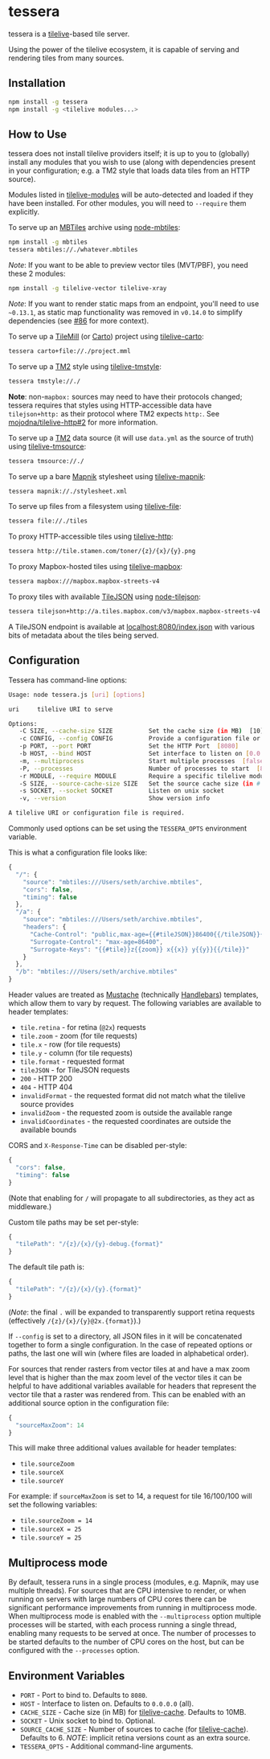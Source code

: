 # tessera

tessera is a [tilelive](https://github.com/mapbox/tilelive.js)-based tile
server.

Using the power of the tilelive ecosystem, it is capable of serving and
rendering tiles from many sources.

## Installation

```bash
npm install -g tessera
npm install -g <tilelive modules...>
```

## How to Use

tessera does not install tilelive providers itself; it is up to you to
(globally) install any modules that you wish to use (along with dependencies
present in your configuration; e.g. a TM2 style that loads data tiles from an
HTTP source).

Modules listed in
[tilelive-modules](https://github.com/mojodna/tilelive-modules) will be
auto-detected and loaded if they have been installed. For other modules, you
will need to `--require` them explicitly.

To serve up an [MBTiles](https://www.mapbox.com/developers/mbtiles/) archive
using [node-mbtiles](https://github.com/mapbox/node-mbtiles):

```bash
npm install -g mbtiles
tessera mbtiles://./whatever.mbtiles
```

_Note_: If you want to be able to preview vector tiles (MVT/PBF), you need these 2 modules:

```bash
npm install -g tilelive-vector tilelive-xray
```

_Note_: If you want to render static maps from an endpoint, you'll need to use
`~0.13.1`, as static map functionality was removed in `v0.14.0` to simplify
dependencies (see [#86](https://github.com/mojodna/tessera/issues/86) for more
context).

To serve up a [TileMill](https://www.mapbox.com/tilemill/) (or
[Carto](https://github.com/mapbox/carto)) project using
[tilelive-carto](https://github.com/mojodna/tilelive-carto):

```bash
tessera carto+file://./project.mml
```

To serve up a [TM2](https://github.com/mapbox/tm2) style using
[tilelive-tmstyle](https://github.com/mojodna/tilelive-tmstyle):

```bash
tessera tmstyle://./
```

**Note**: non-`mapbox:` sources may need to have their protocols changed;
tessera requires that styles using HTTP-accessible data have `tilejson+http:`
as their protocol where TM2 expects `http:`.  See
[mojodna/tilelive-http#2](https://github.com/mojodna/tilelive-http/issues/2)
for more information.

To serve up a [TM2](https://github.com/mapbox/tm2) data source (it will use
`data.yml` as the source of truth) using
[tilelive-tmsource](https://github.com/mojodna/tilelive-tmsource):

```bash
tessera tmsource://./
```

To serve up a bare [Mapnik](https://github.com/mapnik/mapnik) stylesheet using
[tilelive-mapnik](https://github.com/mapbox/tilelive-mapnik):

```bash
tessera mapnik://./stylesheet.xml
```

To serve up files from a filesystem using
[tilelive-file](https://github.com/mapbox/tilelive-file):

```bash
tessera file://./tiles
```

To proxy HTTP-accessible tiles using
[tilelive-http](https://github.com/mojodna/tilelive-http):

```bash
tessera http://tile.stamen.com/toner/{z}/{x}/{y}.png
```

To proxy Mapbox-hosted tiles using
[tilelive-mapbox](https://github.com/mojodna/tilelive-mapbox):

```bash
tessera mapbox:///mapbox.mapbox-streets-v4
```

To proxy tiles with available
[TileJSON](https://www.mapbox.com/developers/tilejson/) using
[node-tilejson](https://github.com/mapbox/node-tilejson):

```bash
tessera tilejson+http://a.tiles.mapbox.com/v3/mapbox.mapbox-streets-v4.json
```

A TileJSON endpoint is available at
[localhost:8080/index.json](http://localhost:8080/index.json) with various bits
of metadata about the tiles being served.

## Configuration

Tessera has command-line options:

```bash
Usage: node tessera.js [uri] [options]

uri     tilelive URI to serve

Options:
   -C SIZE, --cache-size SIZE          Set the cache size (in MB)  [10]
   -c CONFIG, --config CONFIG          Provide a configuration file or directory
   -p PORT, --port PORT                Set the HTTP Port  [8080]
   -b HOST, --bind HOST                Set interface to listen on [0.0.0.0]
   -m, --multiprocess                  Start multiple processes  [false]
   -P, --processes                     Number of processes to start  [8]
   -r MODULE, --require MODULE         Require a specific tilelive module
   -S SIZE, --source-cache-size SIZE   Set the source cache size (in # of sources)  [10]
   -s SOCKET, --socket SOCKET          Listen on unix socket
   -v, --version                       Show version info

A tilelive URI or configuration file is required.
```

Commonly used options can be set using the `TESSERA_OPTS` environment variable.

This is what a configuration file looks like:

```javascript
{
  "/": {
    "source": "mbtiles:///Users/seth/archive.mbtiles",
    "cors": false,
    "timing": false
  },
  "/a": {
    "source": "mbtiles:///Users/seth/archive.mbtiles",
    "headers": {
      "Cache-Control": "public,max-age={{#tileJSON}}86400{{/tileJSON}}{{#tile}}3600{{/tile}}",
      "Surrogate-Control": "max-age=86400",
      "Surrogate-Keys": "{{#tile}}z{{zoom}} x{{x}} y{{y}}{{/tile}}"
    }
  },
  "/b": "mbtiles:///Users/seth/archive.mbtiles"
}
```

Header values are treated as
[Mustache](http://mustache.github.io/mustache.5.html) (technically
[Handlebars](http://handlebarsjs.com/)) templates, which allow them to vary by
request. The following variables are available to header templates:

* `tile.retina` - for retina (`@2x`) requests
* `tile.zoom` - zoom (for tile requests)
* `tile.x` - row (for tile requests)
* `tile.y` - column (for tile requests)
* `tile.format` - requested format
* `tileJSON` - for TileJSON requests
* `200` - HTTP 200
* `404` - HTTP 404
* `invalidFormat` - the requested format did not match what the tilelive source
  provides
* `invalidZoom` - the requested zoom is outside the available range
* `invalidCoordinates` - the requested coordinates are outside the available bounds

CORS and `X-Response-Time` can be disabled per-style:

```javascript
{
  "cors": false,
  "timing": false
}
```

(Note that enabling for `/` will propagate to all subdirectories, as they act
as middleware.)

Custom tile paths may be set per-style:

```javascript
{
  "tilePath": "/{z}/{x}/{y}-debug.{format}"
}
```

The default tile path is:

```javascript
{
  "tilePath": "/{z}/{x}/{y}.{format}"
}
```

(_Note_: the final `.` will be expanded to transparently support retina
requests (effectively `/{z}/{x}/{y}@2x.{format}`).)

If `--config` is set to a directory, all JSON files in it will be concatenated
together to form a single configuration. In the case of repeated options or
paths, the last one will win (where files are loaded in alphabetical order).

For sources that render rasters from vector tiles at and have a max zoom level
that is higher than the max zoom level of the vector tiles it can be helpful to
have additional variables available for headers that represent the vector tile
that a raster was rendered from. This can be enabled with an additional source
option in the configuration file:

```javascript
{
  "sourceMaxZoom": 14
}
```

This will make three additional values available for header templates:
* `tile.sourceZoom`
* `tile.sourceX`
* `tile.sourceY`

For example: if `sourceMaxZoom` is set to 14, a request for tile 16/100/100
will set the following variables:

* `tile.sourceZoom = 14`
* `tile.sourceX = 25`
* `tile.sourceY = 25`

## Multiprocess mode

By default, tessera runs in a single process (modules, e.g. Mapnik, may use
multiple threads). For sources that are CPU intensive  to render, or when
running on servers with large numbers of CPU cores there can be significant
performance improvements from running in multiprocess mode. When multiprocess
mode is enabled with the `--multiprocess` option multiple processes will be
started, with each process running a single thread, enabling many requests to be
served at once. The number of processes to be started defaults to the number of
CPU cores on the host, but can be configured with the `--processes` option.

## Environment Variables

* `PORT` - Port to bind to. Defaults to `8080`.
* `HOST` - Interface to listen on. Defaults to `0.0.0.0` (all).
* `CACHE_SIZE` - Cache size (in MB) for
  [tilelive-cache](https://github.com/mojodna/tilelive-cache). Defaults to
  10MB.
* `SOCKET` - Unix socket to bind to. Optional.
* `SOURCE_CACHE_SIZE` - Number of sources to cache (for
  [tilelive-cache](https://github.com/mojodna/tilelive-cache)). Defaults to 6.
  *NOTE*: implicit retina versions count as an extra source.
* `TESSERA_OPTS` - Additional command-line arguments.
